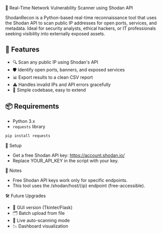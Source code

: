 💼 Real-Time Network Vulnerability Scanner using Shodan API

ShodanRecon is a Python-based real-time reconnaissance tool that uses the Shodan API to scan public IP addresses for open ports, services, and metadata. Ideal for security analysts, ethical hackers, or IT professionals seeking visibility into externally exposed assets.

## 🚀 Features

- 🔍 Scan any public IP using Shodan's API
- 🛡️ Identify open ports, banners, and exposed services
- 📊 Export results to a clean CSV report
- ⚠️ Handles invalid IPs and API errors gracefully
- 🧩 Simple codebase, easy to extend

## 📦 Requirements

- Python 3.x
- `requests` library

```bash
pip install requests
```

🔑 Setup

- Get a free Shodan API key: https://account.shodan.io/
- Replace YOUR_API_KEY in the script with your key.

📌 Notes

- Free Shodan API keys work only for specific endpoints.
- This tool uses the /shodan/host/{ip} endpoint (free-accessible).

🛠️ Future Upgrades

- 🔧 GUI version (Tkinter/Flask)  
- 🗂️ Batch upload from file  
- 🔄 Live auto-scanning mode  
- 📉 Dashboard visualization 
